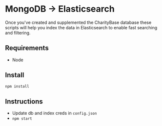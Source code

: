 # MongoDB -> Elasticsearch

Once you've created and supplemented the CharityBase database these scripts will help you index the data in Elasticsearch to enable fast searching and filtering.

## Requirements
* Node

## Install

```bash
npm install
```

## Instructions

* Update db and index creds in `config.json`
* `npm start`
